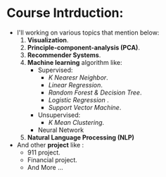 # Course Intrduction:
* I'll working on various topics that mention below:
  1. **Visualization**.
  2. **Principle-component-analysis (PCA)**.
  3. **Recommender Systems**.
  4. **Machine learning** algorithm like:
     * Supervised:
       - *K Nearesr Neighbor*.
       - *Linear Regression*.
       - *Random Forest & Decision Tree*.
       - *Logistic Regression* .
       - *Support Vector Machine*.
      * Unsupervised:
        - *K Mean Clustering*.
      * Neural Network
   5. **Natural Language Processing (NLP)**
* And other **project** like :
  - 911 project.
  - Financial project.
  - And More ... 
